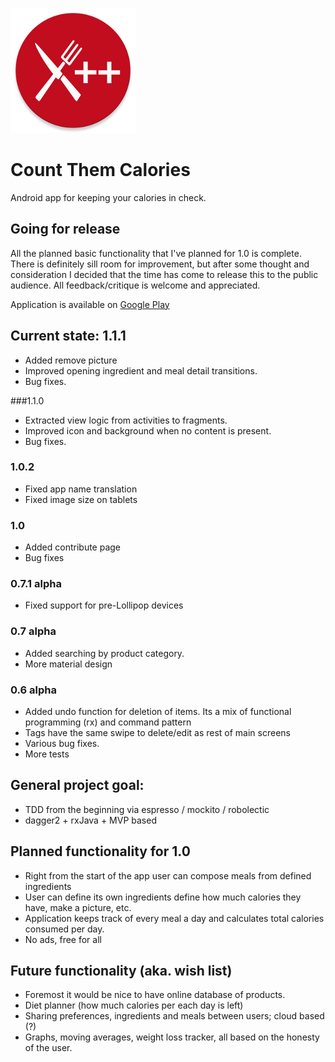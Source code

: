 ![Count Them Calories logo](web_ctc_logo.png)
# Count Them Calories
Android app for keeping your calories in check.

## Going for release
All the planned basic functionality that I've planned for 1.0 is complete. There is definitely sill room for improvement, but after some thought and consideration I decided that the time has come to release this to the public audience.
All feedback/critique is welcome and appreciated.

Application is available on [Google Play](https://play.google.com/store/apps/details?id=com.github.st1hy.countthemcalories)

## Current state: 1.1.1
* Added remove picture
* Improved opening ingredient and meal detail transitions.
* Bug fixes.

###1.1.0
* Extracted view logic from activities to fragments.
* Improved icon and background when no content is present.
* Bug fixes.

### 1.0.2
* Fixed app name translation
* Fixed image size on tablets

### 1.0
* Added contribute page
* Bug fixes

### 0.7.1 alpha
* Fixed support for pre-Lollipop devices

### 0.7 alpha
* Added searching by product category.
* More material design

### 0.6 alpha
* Added undo function for deletion of items. Its a mix of functional programming (rx) and command pattern 
* Tags have the same swipe to delete/edit as rest of main screens
* Various bug fixes.
* More tests

## General project goal:
* TDD from the beginning via espresso / mockito / robolectic
* dagger2 + rxJava + MVP based

## Planned functionality for 1.0
* Right from the start of the app user can compose meals from defined ingredients
* User can define its own ingredients define how much calories they have, make a picture, etc.
* Application keeps track of every meal a day and calculates total calories consumed per day.
* No ads, free for all

## Future functionality (aka. wish list)
* Foremost it would be nice to have online database of products.
* Diet planner (how much calories per each day is left)
* Sharing preferences, ingredients and meals between users; cloud based (?)
* Graphs, moving averages, weight loss tracker, all based on the honesty of the user.

